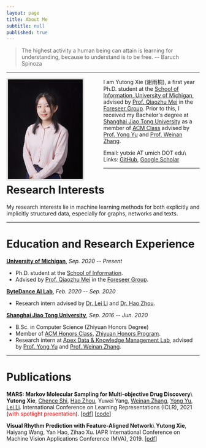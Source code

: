 ```yaml
---
layout: page
title: About Me
subtitle: null
published: true
---
```





> The highest activity a human being can attain is learning for understanding, because to understand is to be free. -- Baruch Spinoza

----------------------------

<img align="left" src="/img/photo.jpg" height="260" width="195" style="margin-right:50px;border:4px solid #ddd;border-radius:4px">

I am Yutong Xie (谢雨桐), a first year Ph.D. student at the [School of Information, University of Michigan](https://www.si.umich.edu), advised by [Prof. Qiaozhu Mei](http://www-personal.umich.edu/~qmei/) in the [Foreseer Group](http://foreseer.si.umich.edu/). Prior to this, I received my Bachelor's degree at [Shanghai Jiao Tong University](https://www.sjtu.edu.cn) as a member of [ACM Class](https://acm.sjtu.edu.cn/home) advised by [Prof. Yong Yu](http://apex.sjtu.edu.cn/members/yyu) and [Prof. Weinan Zhang](http://wnzhang.net).

Email: yutxie AT umich DOT edu\\
Links: [GitHub](https://github.com/yutxie), [Google Scholar](https://scholar.google.com/citations?hl=en&user=ZiKjIeMAAAAJ)

----------------------------

# Research Interests

My research interests lie in machine learning methods for both explicitly and implicitly structured data, especially for graphs, networks and texts. 

----------------------------

# Education and Research Experience

[**University of Michigan**](https://umich.edu), *Sep. 2020 -- Present*

- Ph.D. student at the [School of Information](https://www.si.umich.edu).
- Advised by [Prof. Qiaozhu Mei](http://www-personal.umich.edu/~qmei/) in the [Foreseer Group](http://foreseer.si.umich.edu/).

[**ByteDance AI Lab**](https://ailab.bytedance.com), *Feb. 2020 -- Sep. 2020*

- Research intern advised by [Dr. Lei Li](https://lileicc.github.io) and [Dr. Hao Zhou](https://zhouh.github.io).

[**Shanghai Jiao Tong University**](https://www.sjtu.edu.cn/), *Sep. 2016 -- Jun. 2020*

- B.Sc. in Computer Science (Zhiyuan Honors Degree)
- Member of [ACM Honors Class](https://acm.sjtu.edu.cn/), [Zhiyuan Honors Program](https://zhiyuan.sjtu.edu.cn/).
- Research intern at [Apex Data & Knowledge Management Lab](http://apex.sjtu.edu.cn), advised by [Prof. Yong Yu](http://apex.sjtu.edu.cn/members/yyu) and [Prof. Weinan Zhang](http://wnzhang.net).

----------------------------

# Publications

**MARS: Markov Molecular Sampling for Multi-objective Drug Discovery**\\
**Yutong Xie**, [Chence Shi](https://chenceshi.com/), [Hao Zhou](https://zhouh.github.io/), Yuwei Yang, [Weinan Zhang](http://wnzhang.net), [Yong Yu](http://apex.sjtu.edu.cn/members/yyu), [Lei Li](https://lileicc.github.io/). International Conference on Learning Representations (ICLR), 2021 (<span style="color:red">with spotlight presentation</span>). [[pdf](https://openreview.net/pdf?id=kHSu4ebxFXY)\] [[code](https://github.com/yutxie/MARS)\]

**Visual Rhythm Prediction with Feature-Aligned Network**\\
**Yutong Xie**, Haiyang Wang, Yan Hao, Zihao Xu. IAPR International Conference on Machine Vision Applications Conference (MVA), 2019. [[pdf](http://www.mva-org.jp/Proceedings/2019/papers/05-20.pdf)\]
